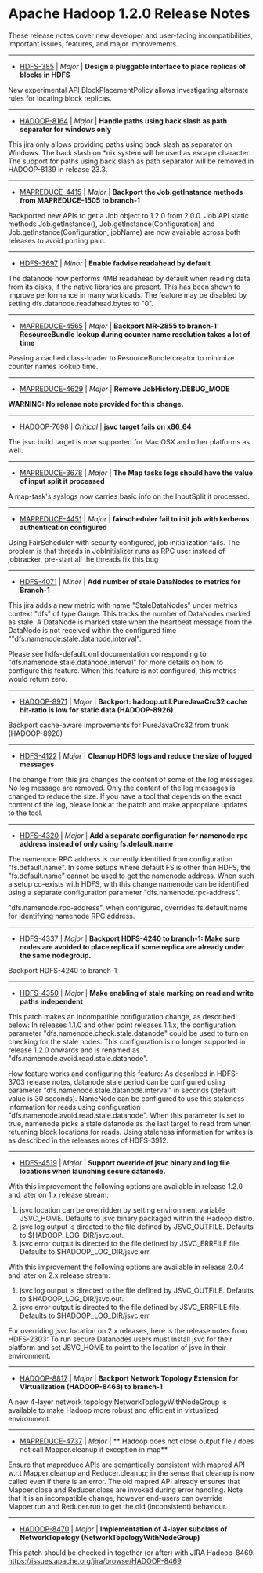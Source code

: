 
<!---
# Licensed to the Apache Software Foundation (ASF) under one
# or more contributor license agreements.  See the NOTICE file
# distributed with this work for additional information
# regarding copyright ownership.  The ASF licenses this file
# to you under the Apache License, Version 2.0 (the
# "License"); you may not use this file except in compliance
# with the License.  You may obtain a copy of the License at
#
#     http://www.apache.org/licenses/LICENSE-2.0
#
# Unless required by applicable law or agreed to in writing, software
# distributed under the License is distributed on an "AS IS" BASIS,
# WITHOUT WARRANTIES OR CONDITIONS OF ANY KIND, either express or implied.
# See the License for the specific language governing permissions and
# limitations under the License.
-->
# Apache Hadoop  1.2.0 Release Notes

These release notes cover new developer and user-facing incompatibilities, important issues, features, and major improvements.


---

* [HDFS-385](https://issues.apache.org/jira/browse/HDFS-385) | *Major* | **Design a pluggable interface to place replicas of blocks in HDFS**

New experimental API BlockPlacementPolicy allows investigating alternate rules for locating block replicas.


---

* [HADOOP-8164](https://issues.apache.org/jira/browse/HADOOP-8164) | *Major* | **Handle paths using back slash as path separator for windows only**

This jira only allows providing paths using back slash as separator on Windows. The back slash on \*nix system will be used as escape character. The support for paths using back slash as path separator will be removed in HADOOP-8139 in release 23.3.


---

* [MAPREDUCE-4415](https://issues.apache.org/jira/browse/MAPREDUCE-4415) | *Major* | **Backport the Job.getInstance methods from MAPREDUCE-1505 to branch-1**

Backported new APIs to get a Job object to 1.2.0 from 2.0.0. Job API static methods Job.getInstance(), Job.getInstance(Configuration) and Job.getInstance(Configuration, jobName) are now available across both releases to avoid porting pain.


---

* [HDFS-3697](https://issues.apache.org/jira/browse/HDFS-3697) | *Minor* | **Enable fadvise readahead by default**

The datanode now performs 4MB readahead by default when reading data from its disks, if the native libraries are present. This has been shown to improve performance in many workloads. The feature may be disabled by setting dfs.datanode.readahead.bytes to "0".


---

* [MAPREDUCE-4565](https://issues.apache.org/jira/browse/MAPREDUCE-4565) | *Major* | **Backport MR-2855 to branch-1: ResourceBundle lookup during counter name resolution takes a lot of time**

Passing a cached class-loader to ResourceBundle creator to minimize counter names lookup time.


---

* [MAPREDUCE-4629](https://issues.apache.org/jira/browse/MAPREDUCE-4629) | *Major* | **Remove JobHistory.DEBUG\_MODE**

**WARNING: No release note provided for this change.**


---

* [HADOOP-7698](https://issues.apache.org/jira/browse/HADOOP-7698) | *Critical* | **jsvc target fails on x86\_64**

The jsvc build target is now supported for Mac OSX and other platforms as well.


---

* [MAPREDUCE-3678](https://issues.apache.org/jira/browse/MAPREDUCE-3678) | *Major* | **The Map tasks logs should have the value of input split it processed**

A map-task's syslogs now carries basic info on the InputSplit it processed.


---

* [MAPREDUCE-4451](https://issues.apache.org/jira/browse/MAPREDUCE-4451) | *Major* | **fairscheduler fail to init job with kerberos authentication configured**

Using FairScheduler with security configured, job initialization fails. The problem is that threads in JobInitializer runs as RPC user instead of jobtracker, pre-start all the threads fix this bug


---

* [HDFS-4071](https://issues.apache.org/jira/browse/HDFS-4071) | *Minor* | **Add number of stale DataNodes to metrics for Branch-1**

This jira adds a new metric with name "StaleDataNodes" under metrics context "dfs" of type Gauge. This tracks the number of DataNodes marked as stale. A DataNode is marked stale when the heartbeat message from the DataNode is not received within the configured time ""dfs.namenode.stale.datanode.interval". 


Please see hdfs-default.xml documentation corresponding to "dfs.namenode.stale.datanode.interval" for more details on how to configure this feature. When this feature is not configured, this metrics would return zero.


---

* [HADOOP-8971](https://issues.apache.org/jira/browse/HADOOP-8971) | *Major* | **Backport: hadoop.util.PureJavaCrc32 cache hit-ratio is low for static data (HADOOP-8926)**

Backport cache-aware improvements for PureJavaCrc32 from trunk (HADOOP-8926)


---

* [HDFS-4122](https://issues.apache.org/jira/browse/HDFS-4122) | *Major* | **Cleanup HDFS logs and reduce the size of logged messages**

The change from this jira changes the content of some of the log messages. No log message are removed. Only the content of the log messages is changed to reduce the size. If you have a tool that depends on the exact content of the log, please look at the patch and make appropriate updates to the tool.


---

* [HDFS-4320](https://issues.apache.org/jira/browse/HDFS-4320) | *Major* | **Add a separate configuration for namenode rpc address instead of only using fs.default.name**

The namenode RPC address is currently identified from configuration "fs.default.name". In some setups where default FS is other than HDFS, the "fs.default.name" cannot be used to get the namenode address. When such a setup co-exists with HDFS, with this change namenode can be identified using a separate configuration parameter "dfs.namenode.rpc-address".

"dfs.namenode.rpc-address", when configured, overrides fs.default.name for identifying namenode RPC address.


---

* [HDFS-4337](https://issues.apache.org/jira/browse/HDFS-4337) | *Major* | **Backport HDFS-4240 to branch-1: Make sure nodes are avoided to place replica if some replica are already under the same nodegroup.**

Backport HDFS-4240 to branch-1


---

* [HDFS-4350](https://issues.apache.org/jira/browse/HDFS-4350) | *Major* | **Make enabling of stale marking on read and write paths independent**

This patch makes an incompatible configuration change, as described below:
In releases 1.1.0 and other point releases 1.1.x, the configuration parameter "dfs.namenode.check.stale.datanode" could be used to turn on checking for the stale nodes. This configuration is no longer supported in release 1.2.0 onwards and is renamed as "dfs.namenode.avoid.read.stale.datanode". 

How feature works and configuring this feature:
As described in HDFS-3703 release notes, datanode stale period can be configured using parameter "dfs.namenode.stale.datanode.interval" in seconds (default value is 30 seconds). NameNode can be configured to use this staleness information for reads using configuration "dfs.namenode.avoid.read.stale.datanode". When this parameter is set to true, namenode picks a stale datanode as the last target to read from when returning block locations for reads. Using staleness information for writes is as described in the releases notes of HDFS-3912.


---

* [HDFS-4519](https://issues.apache.org/jira/browse/HDFS-4519) | *Major* | **Support override of jsvc binary and log file locations when launching secure datanode.**

With this improvement the following options are available in release 1.2.0 and later on 1.x release stream:
1. jsvc location can be overridden by setting environment variable JSVC\_HOME. Defaults to jsvc binary packaged within the Hadoop distro.
2. jsvc log output is directed to the file defined by JSVC\_OUTFILE. Defaults to $HADOOP\_LOG\_DIR/jsvc.out.
3. jsvc error output is directed to the file defined by JSVC\_ERRFILE file.  Defaults to $HADOOP\_LOG\_DIR/jsvc.err.

With this improvement the following options are available in release 2.0.4 and later on 2.x release stream:
1. jsvc log output is directed to the file defined by JSVC\_OUTFILE. Defaults to $HADOOP\_LOG\_DIR/jsvc.out.
2. jsvc error output is directed to the file defined by JSVC\_ERRFILE file.  Defaults to $HADOOP\_LOG\_DIR/jsvc.err.

For overriding jsvc location on 2.x releases, here is the release notes from HDFS-2303:
To run secure Datanodes users must install jsvc for their platform and set JSVC\_HOME to point to the location of jsvc in their environment.


---

* [HADOOP-8817](https://issues.apache.org/jira/browse/HADOOP-8817) | *Major* | **Backport Network Topology Extension for Virtualization (HADOOP-8468) to branch-1**

A new 4-layer network topology NetworkToplogyWithNodeGroup is available to make Hadoop more robust and efficient in virtualized environment.


---

* [MAPREDUCE-4737](https://issues.apache.org/jira/browse/MAPREDUCE-4737) | *Major* | ** Hadoop does not close output file / does not call Mapper.cleanup if exception in map**

Ensure that mapreduce APIs are semantically consistent with mapred API w.r.t Mapper.cleanup and Reducer.cleanup; in the sense that cleanup is now called even if there is an error. The old mapred API already ensures that Mapper.close and Reducer.close are invoked during error handling. Note that it is an incompatible change, however end-users can override Mapper.run and Reducer.run to get the old (inconsistent) behaviour.


---

* [HADOOP-8470](https://issues.apache.org/jira/browse/HADOOP-8470) | *Major* | **Implementation of 4-layer subclass of NetworkTopology (NetworkTopologyWithNodeGroup)**

This patch should be checked in together (or after) with JIRA Hadoop-8469: https://issues.apache.org/jira/browse/HADOOP-8469



